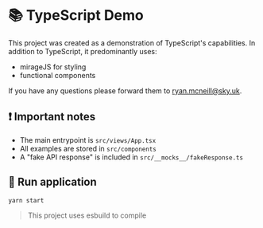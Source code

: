 # 📚 TypeScript Demo

This project was created as a demonstration of TypeScript's capabilities. In addition to TypeScript, it predominantly uses:

- mirageJS for styling
- functional components

If you have any questions please forward them to [ryan.mcneill@sky.uk](ryan.mcneill@sky.uk).

## ❗️ Important notes

- The main entrypoint is `src/views/App.tsx`
- All examples are stored in `src/components`
- A "fake API response" is included in `src/__mocks__/fakeResponse.ts`

## 🏃 Run application

```shell
yarn start
```

> This project uses esbuild to compile
